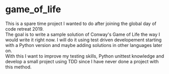 # game_of_life

This is a spare time project I wanted to do after joining the global day of code retreat 2019.
<br>
The goal is to write a sample solution of Conway's Game of Life the way I would write it right now. I will do it using test driven developement starting with a Python version and maybe adding solutions in other languages later on.
<br>
With this I want to improve my testing skills, Python unittest knowledge and develop a small project using TDD since I have never done a project with this method.
